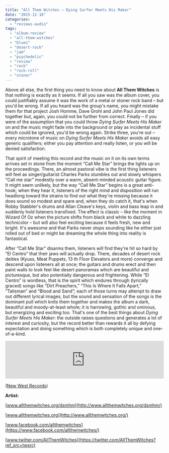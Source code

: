 ```yaml
---
title: "All Them Witches – Dying Surfer Meets His Maker"
date: "2015-12-18"
categories: 
  - "reviews-audio"
tags: 
  - "album-review"
  - "all-them-witches"
  - "blues"
  - "desert-rock"
  - "jam"
  - "psychedelic"
  - "review"
  - "rock"
  - "rock-roll"
  - "stoner"
---
```


Above all else, the first thing you need to know about **All Them Witches** is that nothing is exactly as it seems. If all you saw was the album cover, you could justifiably assume it was the work of a metal or stoner rock band – but you'd be wrong. If all you heard was the group's name, you might mistake them for that project Josh Homme, Dave Grohl and John Paul Jones did together but, again, you could not be further from correct. Finally – if you were of the assumption that you could throw _Dying Surfer Meets His Maker_ on and the music might fade into the background or play as incidental stuff which could be ignored, you'd be wrong again. Strike three, you're out – every microtone of music on _Dying Surfer Meets His Maker_ avoids all easy generic qualifiers; either you pay attention and really listen, or you will be denied satisfaction.

That spirit of meeting this record and the music on it on its own terms arrives set in stone from the moment “Call Me Star” brings the lights up on the proceedings. There, an almost pastoral vibe is the first thing listeners will feel as singer/guitarist Charles Parks stumbles out and slowly whispers “Call me star” modestly over a warm, absent-minded acoustic guitar figure. It might seem unlikely, but the way “Call Me Star” begins is a great anti-hook; when they hear it, listeners of the right mind and disposition will run headlong toward the strains to find out what they're missing because it does sound so modest and spare and, when they do catch it, that's when Robby Stabbler's drums and Allan Cleave's keys, violin and bass leap in and suddenly hold listeners transfixed. The effect is classic – like the moment in Wizard Of Oz when the picture shifts from black and white to dazzling technicolor – but will also feel exciting because it feels fresh, new and bright. It's awesome and that Parks never stops sounding like he either just rolled out of bed or might be dreaming the whole thing into reality is fantastical.

After “Call Me Star” disarms them, listeners will find they're hit so hard by “El Centro” that their jaws will actually drop. There, decades of desert rock deities (Kyuss, Meat Puppets, 13 th Floor Elevators and more) converge and descend upon listeners all at once; the guitars and drums erect and then paint walls to look feel like desert panoramas which are beautiful and picturesque, but also potentially dangerous and frightening. While “El Centro” is wordless, that is the spirit which endures through (lyrically graced) songs like “Dirt Preachers,” “This Is Where It Falls Apart,” “Talisman” and “Blood and Sand”; each of those turns may attempt to draw out different lyrical images, but the sound and sensation of the songs is the dominant pull which knits them together and makes the album a dark, beautiful and moody-at-least whole; it is harrowing, gothic and ominous, but energizing and exciting too. That's one of the best things about _Dying Surfer Meets His Maker_: the outside raises questions and generates a lot of interest and curiosity, but the record better than rewards it all by defying expectation and doing something which is both completely unique and one-of-a-kind.

<iframe style="border: 0; width: 100%; height: 120px;" src="https://bandcamp.com/EmbeddedPlayer/album=2747922659/size=large/bgcol=ffffff/linkcol=0687f5/tracklist=false/artwork=small/transparent=true/" width="300" height="150" seamless=""><a href="http://allthemwitches.bandcamp.com/album/a-sweet-release-ep">A Sweet Release EP by All Them Witches</a></iframe>

([New West Records](http://www.newwestrecords.com/))

**Artist:**

[www.allthemwitches.org/dsmhm](http://www.allthemwitches.org/dsmhm/)

[www.allthemwitches.org](http://www.allthemwitches.org/)

[www.facebook.com/allthemwitches](https://www.facebook.com/allthemwitches/)

[www.twitter.com/AllThemWitches](https://twitter.com/AllThemWitches?ref_src=twsrc)
